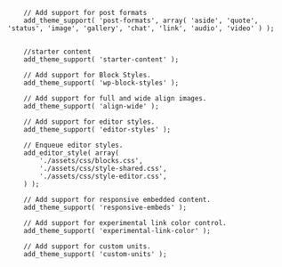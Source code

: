         
        // Add support for post formats
		add_theme_support( 'post-formats', array( 'aside', 'quote', 'status', 'image', 'gallery', 'chat', 'link', 'audio', 'video' ) );


        //starter content
		add_theme_support( 'starter-content' );

		// Add support for Block Styles.
		add_theme_support( 'wp-block-styles' );

		// Add support for full and wide align images.
		add_theme_support( 'align-wide' );

		// Add support for editor styles.
		add_theme_support( 'editor-styles' );

		// Enqueue editor styles.
		add_editor_style( array( 
			'./assets/css/blocks.css',
			'./assets/css/style-shared.css',
			'./assets/css/style-editor.css', 
		) );

		// Add support for responsive embedded content.
		add_theme_support( 'responsive-embeds' );

		// Add support for experimental link color control.
		add_theme_support( 'experimental-link-color' );

		// Add support for custom units.
		add_theme_support( 'custom-units' );